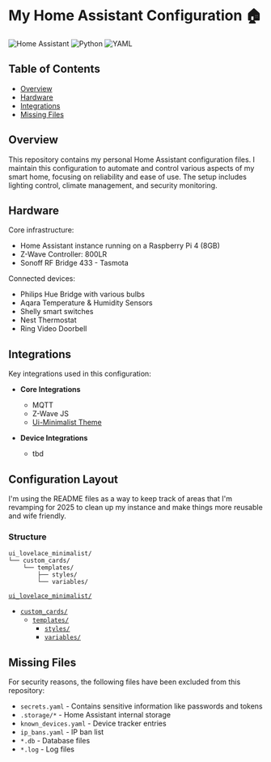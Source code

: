 # My Home Assistant Configuration 🏠

![Home Assistant](https://img.shields.io/badge/home%20assistant-%2341BDF5.svg?style=for-the-badge&logo=home-assistant&logoColor=white)
![Python](https://img.shields.io/badge/python-3670A0?style=for-the-badge&logo=python&logoColor=ffdd54)
![YAML](https://img.shields.io/badge/yaml-%23ffffff.svg?style=for-the-badge&logo=yaml&logoColor=151515)

## Table of Contents

- [Overview](#overview)
- [Hardware](#hardware)
- [Integrations](#integrations)
- [Missing Files](#missing-files)

## Overview

This repository contains my personal Home Assistant configuration files. I maintain this configuration to automate and control various aspects of my smart home, focusing on reliability and ease of use. The setup includes lighting control, climate management, and security monitoring.

## Hardware

Core infrastructure:

- Home Assistant instance running on a Raspberry Pi 4 (8GB)
- Z-Wave Controller: 800LR
- Sonoff RF Bridge 433 - Tasmota

Connected devices:

- Philips Hue Bridge with various bulbs
- Aqara Temperature & Humidity Sensors
- Shelly smart switches
- Nest Thermostat
- Ring Video Doorbell

## Integrations

Key integrations used in this configuration:

- **Core Integrations**

  - MQTT
  - Z-Wave JS
  - [Ui-Minimalist Theme](https://ui-lovelace-minimalist.github.io/UI/)

- **Device Integrations**
  - tbd

## Configuration Layout

I'm using the README files as a way to keep track of areas that I'm revamping for 2025 to clean up my instance and make things more reusable and wife friendly.

### Structure

```
ui_lovelace_minimalist/
└── custom_cards/
    └── templates/
        ├── styles/
        └── variables/
```

[`ui_lovelace_minimalist/`](ui_lovelace_minimalist/)

- [`custom_cards/`](ui_lovelace_minimalist/custom_cards)
  - [`templates/`](ui_lovelace_minimalist/custom_cards/templates)
    - [`styles/`](ui_lovelace_minimalist/custom_cards/templates/styles)
    - [`variables/`](ui_lovelace_minimalist/custom_cards/templates/variables)

## Missing Files

For security reasons, the following files have been excluded from this repository:

- `secrets.yaml` - Contains sensitive information like passwords and tokens
- `.storage/*` - Home Assistant internal storage
- `known_devices.yaml` - Device tracker entries
- `ip_bans.yaml` - IP ban list
- `*.db` - Database files
- `*.log` - Log files
